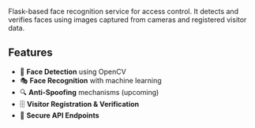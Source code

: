 Flask-based face recognition service for access control. It detects and verifies faces using images captured from cameras and registered visitor data.

## Features
- 📸 **Face Detection** using OpenCV  
- 🎭 **Face Recognition** with machine learning  
- 🔍 **Anti-Spoofing** mechanisms (upcoming)  
- 🗄️ **Visitor Registration & Verification**  
- 🔐 **Secure API Endpoints**  
